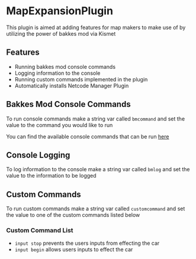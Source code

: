 # MapExpansionPlugin
This plugin is aimed at adding features for map makers to make use of by utilizing the power of bakkes mod via Kismet

## Features
- Running bakkes mod console commands
- Logging information to the console
- Running custom commands implemented in the plugin
- Automatically installs Netcode Manager Plugin

## Bakkes Mod Console Commands
To run console commands make a string var called `bmcommand` and set the value to the command you would like to run

You can find the available console commands that can be run [here](https://bakkesmod.fandom.com/wiki/Category:Console_commands)

## Console Logging
To log information to the console make a string var called `bmlog` and set the value to the information to be logged

## Custom Commands
To run custom commands make a string var called `customcommand` and set the value to one of the custom commands listed below

### Custom Command List
- `input stop` prevents the users inputs from effecting the car
- `input begin` allows users inputs to effect the car
